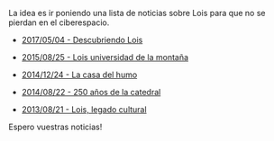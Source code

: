 La idea es ir poniendo una lista de noticias sobre Lois para que no se pierdan en el ciberespacio.

* [2017/05/04 - Descubriendo Lois](http://digitaldeleon.com/vadiniense/2017/05/04/6686_6686)  
* [2015/08/25 - Lois universidad de la montaña](http://www.diariodeleon.es/noticias/cultura/lois-fue-universidad-nuestra-montana_915749.html)  
* [2014/12/24 - La casa del humo](http://www.diariodeleon.es/noticias/provincia/casa-humo-triunfa-fuera-lois_944990.html)  
* [2014/08/22 - 250 años de la catedral](http://www.lavanguardia.com/cultura/20140822/54413917391/lois-leon-referente-cultural-del-xviii-cumple-250-anos-de-catedral-motana.html)

* [2013/08/21 - Lois, legado cultural](http://www.abc.es/local-castilla-leon/20130821/abci-lois-historia-legado-cultural-201308211400.html)  



Espero vuestras noticias!
